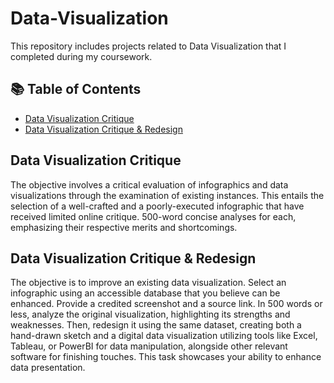 # Data-Visualization

This repository includes projects related to Data Visualization that I completed during my coursework. 

## 📚 Table of Contents
- [Data Visualization Critique](#data-visualization-critique)
- [Data Visualization Critique & Redesign](#data-visualization-critique--redesign)

## Data Visualization Critique
The objective involves a critical evaluation of infographics and data visualizations through the examination of existing instances. This entails the selection of a well-crafted and a poorly-executed infographic that have received limited online critique. 500-word concise analyses for each, emphasizing their respective merits and shortcomings. 

## Data Visualization Critique & Redesign 
The objective is to improve an existing data visualization. Select an infographic using an accessible database that you believe can be enhanced. Provide a credited screenshot and a source link. In 500 words or less, analyze the original visualization, highlighting its strengths and weaknesses. Then, redesign it using the same dataset, creating both a hand-drawn sketch and a digital data visualization utilizing tools like Excel, Tableau, or PowerBI for data manipulation, alongside other relevant software for finishing touches. This task showcases your ability to enhance data presentation.
